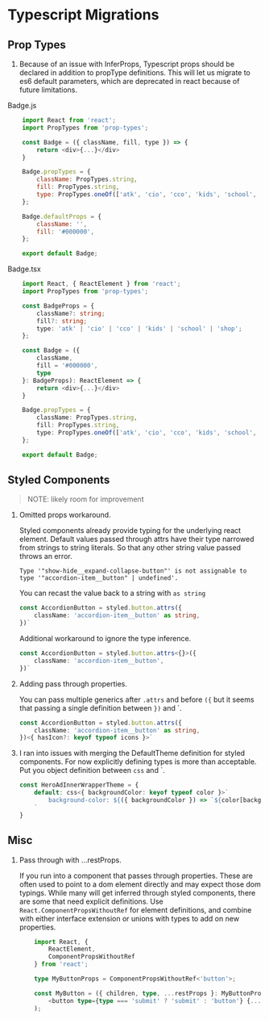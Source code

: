 # Typescript Migrations

## Prop Types

1. Because of an issue with InferProps, Typescript props should be declared in addition to propType definitions. This will let us migrate to es6 default parameters, which are deprecated in react because of future limitations.

Badge.js

```javascript
    import React from 'react';
    import PropTypes from 'prop-types';

    const Badge = ({ className, fill, type }) => {
        return <div>{...}</div>
    }

    Badge.propTypes = {
        className: PropTypes.string,
        fill: PropTypes.string,
        type: PropTypes.oneOf(['atk', 'cio', 'cco', 'kids', 'school', 'shop']).isRequired,
    };

    Badge.defaultProps = {
        className: '',
        fill: '#000000',
    };

    export default Badge;
```

Badge.tsx

```typescript
    import React, { ReactElement } from 'react';
    import PropTypes from 'prop-types';

    const BadgeProps = {
        className?: string;
        fill?: string;
        type: 'atk' | 'cio' | 'cco' | 'kids' | 'school' | 'shop';
    };

    const Badge = ({ 
        className, 
        fill = '#000000', 
        type 
    }: BadgeProps): ReactElement => {
        return <div>{...}</div>
    }

    Badge.propTypes = {
        className: PropTypes.string,
        fill: PropTypes.string,
        type: PropTypes.oneOf(['atk', 'cio', 'cco', 'kids', 'school', 'shop']).isRequired,
    };

    export default Badge;
```

## Styled Components

>  NOTE: likely room for improvement

1. Omitted props workaround.

    Styled components already provide typing for the underlying react element. Default values passed through attrs have their type narrowed from strings to string literals. So that any other string value passed throws an error.

    `Type '"show-hide__expand-collapse-button"' is not assignable to type '"accordion-item__button" | undefined'.`

    You can recast the value back to a string with `as string`

    ```typescript
    const AccordionButton = styled.button.attrs({
        className: 'accordion-item__button' as string,
    })`
    ```

    Additional workaround to ignore the type inference.

    ```typescript
    const AccordionButton = styled.button.attrs<{}>({
        className: 'accordion-item__button',
    })`
    ```

2. Adding pass through properties.

    You can pass multiple generics after `.attrs` and before `({` but it seems that passing a single definition between `})` and  `.

    ```typescript
    const AccordionButton = styled.button.attrs({
        className: 'accordion-item__button' as string,
    })<{ hasIcon?: keyof typeof icons }>`
    ```
3. I ran into issues with merging the DefaultTheme definition for styled components. For now explicitly defining types is more than acceptable. Put you object definition between `css` and `.

    ```typescript
    const HeroAdInnerWrapperTheme = {
        default: css<{ backgroundColor: keyof typeof color }>`
            background-color: ${({ backgroundColor }) => `${color[backgroundColor] || 'transparent'}`};
        `
    }
    ```

## Misc

1. Pass through with ...restProps.

    If you run into a component that passes through properties. These are often used to point to a dom element directly and may expect those dom typings. While many will get inferred through styled components, there are some that need explicit definitions. Use `React.ComponentPropsWithoutRef` for element definitions, and combine with either interface extension or unions with types to add on new properties.

    ```typescript
        import React, { 
            ReactElement, 
            ComponentPropsWithoutRef 
        } from 'react';

        type MyButtonProps = ComponentPropsWithoutRef<'button'>;

        const MyButton = ({ children, type, ...restProps }: MyButtonProps): ReactElement => (
            <button type={type === 'submit' ? 'submit' : 'button'} {...restProps}>{children}</button>
        );
    ```
